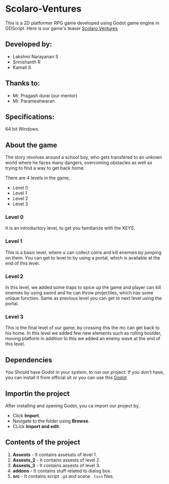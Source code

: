# Scolaro-Ventures

This is a 2D platformer RPG game developed using Godot game engine in GDScript. 
Here is our game's teaser [Scolaro Ventures](https://youtu.be/U_P7O-q04tQ)

## Developed by:

* Lakshmi Narayanan S
* Srinishanth R
* Kamali S

## Thanks to:

* Mr. Pragash durai (our mentor)
* Mr. Parameshwaran

## Specifications:

64 bit Windows.

## About the game

The story revolves around a school boy, who gets transfered to an unkown world where he faces many dangers, overcoming
obstacles as well as trying to find a way to get back home.

There are 4 levels in the game,
* Level 0 
* Level 1
* Level 2
* Level 3


### Level 0

It is an introductory level, to get you familiarize with the KEYS.

### Level 1

This is a basic level, where u can collect coins and kill enemies by jumping on them. You can get to level to by using 
a portal, which is available at the end of this level.

### Level 2

In this level, we added some traps to spice up the game and player can kill enemies by using sword and he can throw projectiles, 
which has some unique function. Same as previous level you can get to next level using the portal.

### Level 3

This is the final level of our game, by crossing this the mc can get back to his home. In this level we added few new elements such as 
rolling boulder, moving platform in addition to this we added an enemy wave at the end of this level.

## Dependencies

You Should have Godot in your system, to run our project. If you don't have, you can install it from official sit or you can
use this [Godot](https://godotengine.org/download/windows)


## Importin the project

After installing and opening Godot, you ca import our project by,
* Click **Import**.
* Navigate to the folder using **Browse**.
* CLick **Import and edit**.

## Contents of the project

1. **Assests** - It contains assessts of level 1.
2. **Assests_2** - It contains assests of level 2.
3. **Assests_3** - It contains assests of level 3.
4. **addons**    - It contains stuff related to dialog box.
5. **src**       - It contains script `.gd` and scene `.tscn` files. 






 
